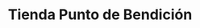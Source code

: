 ---
title: "Tienda Punto de Bendición"
url: /chinandega/tienda-punto-de-bendicion/
shop: zapatos
---